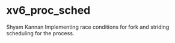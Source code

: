 # xv6_proc_sched
Shyam Kannan
Implementing race conditions for fork and striding scheduling for the process.